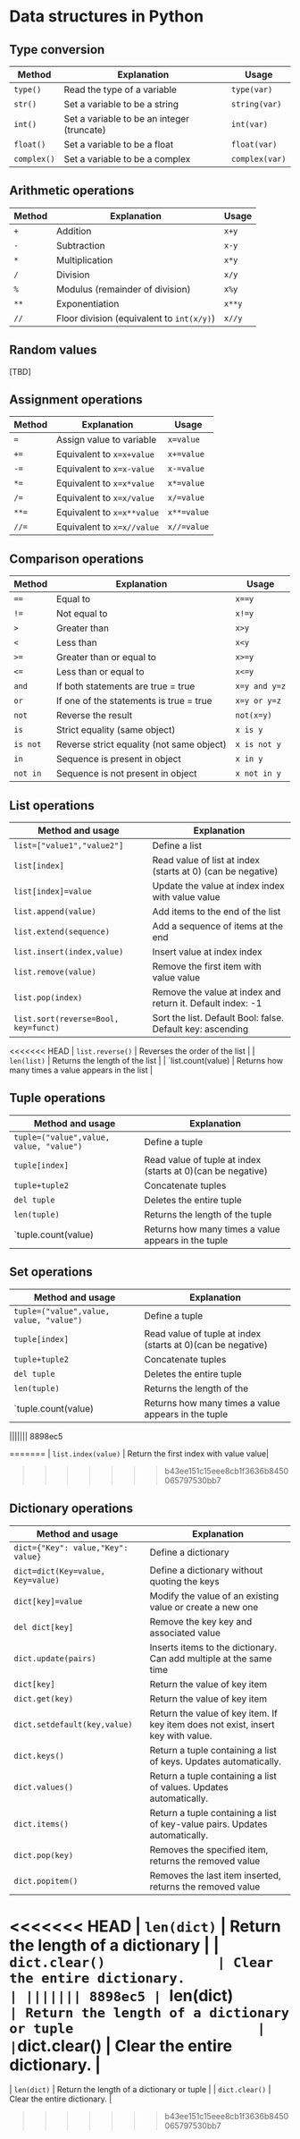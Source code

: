 # Data structures in Python

## Type conversion

| Method	| Explanation					| Usage		  |
|---------------|-----------------------------------------------|-----------------|
|`type()`	|Read the type of a variable			|`type(var)`	  |
| `str()`| Set a variable to be a string | `string(var)`|
|`int()`	|Set a variable to be an integer (truncate)	| `int(var)`	  |
|`float()`	|Set a variable to be a float 			|`float(var)`	  |
|`complex()`	|Set a variable to be a complex			|`complex(var)`	  |

## Arithmetic operations

| Method       	 | Explanation 					| Usage		  |
|----------------|----------------------------------------------|-----------------|
| `+` 	 	 | Addition 			 		| `x+y` 	  |
| `-`		 | Subtraction   				| `x-y`		  |
| `*`    	 | Multiplication 				| `x*y`		  |
| `/` 		 | Division			 		| `x/y`	 	  |
| `%` 	 	 | Modulus (remainder of division) 		| `x%y` 	  |
| `**`		 | Exponentiation   				| `x**y`	  |
| `//`    	 | Floor division (equivalent to `int(x/y)`) 	| `x//y`	  |

## Random values
[TBD]

## Assignment operations

| Method       	 | Explanation 					| Usage 	  |
|----------------|----------------------------------------------|-----------------|
| `=` 	 	 | Assign value to variable	 		| `x=value` 	  |
| `+=`		 | Equivalent to `x=x+value`   			| `x+=value`	  |
| `-=`    	 | Equivalent to `x=x-value` 			| `x-=value`	  |
| `*=` 		 | Equivalent to `x=x*value`	 		| `x*=value` 	  |
| `/=` 	 	 | Equivalent to `x=x/value`	 		| `x/=value` 	  |
| `**=`		 | Equivalent to `x=x**value` 			| `x**=value`	  |
| `//=`    	 | Equivalent to `x=x//value`		 	| `x//=value`	  |

## Comparison operations

| Method       	 | Explanation 					| Usage		  |
|----------------|----------------------------------------------|-----------------|
| `==` 	 	 | Equal to 			 		| `x==y` 	  |
| `!=`		 | Not equal to   				| `x!=y`	  |
| `>`    	 | Greater than 				| `x>y`		  |
| `<` 		 | Less than			 		| `x<y`	 	  |
| `>=` 	 	 | Greater than or equal to 	 		| `x>=y` 	  |
| `<=`		 | Less than or equal to			| `x<=y`	  |
| `and`		 | If both statements are true = true		| `x=y and y=z`	  |
| `or`		 | If one of the statements is true = true	| `x=y or y=z` 	  |
| `not`		 | Reverse the result				| `not(x=y)`	  |
| `is`		 | Strict equality (same object)		| `x is y`	  |
| `is not`	 | Reverse strict equality (not same object)	| `x is not y`    |
| `in`		 | Sequence is present in object		| `x in y`	  |
| `not in`	 | Sequence is not present in object		| `x not in y`    |

## List operations

| Method and usage  			 | Explanation 							 |  
|----------------------------------------|---------------------------------------------------------------|
| `list=["value1","value2"]` 	 	 | Define a list 		 				 |
| `list[index]` 			 | Read value of list at index (starts at 0)	(can be negative)|
| `list[index]=value`		 | Update the value at index index with value value	 |
| `list.append(value)` 			 | Add items to the end of the list				 |
| `list.extend(sequence)`		 | Add a sequence of items at the end				 |
| `list.insert(index,value)`		 | Insert value at index index				 |
| `list.remove(value)`			 | Remove the first item with value value			 |
| `list.pop(index)`			 | Remove the value at index and return it. Default index: -1 	 |
| `list.sort(reverse=Bool, key=funct)`	 | Sort the list. Default Bool: false. Default key: ascending	 |
<<<<<<< HEAD
| `list.reverse()` 			 | Reverses the order of the list				 |
| `len(list)` 				 | Returns the length of the list				 |
| `list.count(value)			 | Returns how many times a value appears in the list	 	 |


## Tuple operations

| Method and usage  			 | Explanation 							 |  
|----------------------------------------|---------------------------------------------------------------|
| `tuple=("value",value, value, "value")`| Define a tuple 		 				 |
| `tuple[index]` 			 | Read value of tuple at index (starts at 0)(can be negative)	 |
| `tuple+tuple2` 			 | Concatenate tuples						 |
| `del tuple`				 | Deletes the entire tuple					 |
| `len(tuple)` 				 | Returns the length of the tuple			 	 |
| `tuple.count(value)			 | Returns how many times a value appears in the tuple	 	 |

## Set operations

| Method and usage  			 | Explanation 							 |  
|----------------------------------------|---------------------------------------------------------------|
| `tuple=("value",value, value, "value")`| Define a tuple 		 				 |
| `tuple[index]` 			 | Read value of tuple at index (starts at 0)(can be negative)	 |
| `tuple+tuple2` 			 | Concatenate tuples						 |
| `del tuple`				 | Deletes the entire tuple					 |
| `len(tuple)` 				 | Returns the length of the 				 |
| `tuple.count(value)			 | Returns how many times a value appears in the tuple	 	 |

||||||| 8898ec5
 
=======
| `list.index(value)` | Return the first index with value value|
 
>>>>>>> b43ee151c15eee8cb1f3636b8450065797530bb7
## Dictionary operations

| Method and usage | Explanation |  
|----------------------------------------|--------------------------------------------------------------------------------------|
| `dict={"Key": value,"Key": value}` 	 | Define a dictionary 		 				 			|
| `dict=dict(Key=value, Key=value)`	 | Define a dictionary without quoting the keys			 			|
| `dict[key]=value`			 | Modify the value of an existing value or create a new one 	 			|
| `del dict[key]`			 | Remove the key key and associated value 			 			|
| `dict.update(pairs)`			 | Inserts items to the dictionary. Can add multiple at the same time 			|
| `dict[key]`				 | Return the value of key item					 			|
| `dict.get(key)`			 | Return the value of key item								|
| `dict.setdefault(key,value)`		 | Return the value of key item. If key item does not exist, insert key with value.	|
| `dict.keys()`	 | Return a tuple containing a list of keys. Updates automatically.			|
| `dict.values()`			 | Return a tuple containing a list of values. Updates automatically.			|
| `dict.items()`			 	 | Return a tuple containing a list of key-value pairs. Updates automatically. 		|
| `dict.pop(key)`			 | Removes the specified item, returns the removed value				|
| `dict.popitem()`			 | Removes the last item inserted, returns the removed value				|
<<<<<<< HEAD
| `len(dict)`				 | Return the length of a dictionary				 			|
| `dict.clear()				 | Clear the entire dictionary.								|
||||||| 8898ec5
| `len(dict)`				 | Return the length of a dictionary or tuple			 			|
| `dict.clear()				 | Clear the entire dictionary.								|
=======
| `len(dict)`				 | Return the length of a dictionary or tuple			 			|
| `dict.clear()`				 | Clear the entire dictionary.								|
>>>>>>> b43ee151c15eee8cb1f3636b8450065797530bb7
